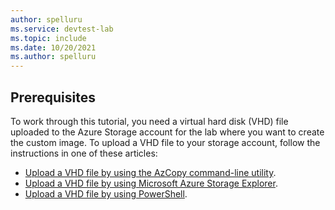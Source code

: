 ```yaml
---
author: spelluru
ms.service: devtest-lab
ms.topic: include
ms.date: 10/20/2021
ms.author: spelluru
---
```

## Prerequisites

To work through this tutorial, you need a virtual hard disk (VHD) file uploaded to the Azure Storage account for the lab where you want to create the custom image. To upload a VHD file to your storage account, follow the instructions in one of these articles:

- [Upload a VHD file by using the AzCopy command-line utility](../articles/devtest-labs/devtest-lab-upload-vhd-using-azcopy.md).
- [Upload a VHD file by using Microsoft Azure Storage Explorer](../articles/devtest-labs/devtest-lab-upload-vhd-using-storage-explorer.md).
- [Upload a VHD file by using PowerShell](../articles/devtest-labs/devtest-lab-upload-vhd-using-powershell.md).
